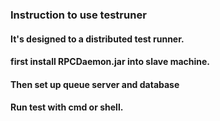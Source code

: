 ### Instruction to use testruner

#### It's designed to a distributed test runner.

#### first install RPCDaemon.jar into slave machine.

#### Then set up queue server and database

#### Run test with cmd or shell.
